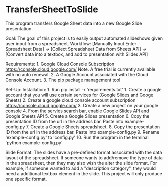 # TransferSheetToSlide
This program transfers Google Sheet data into a new Google Slide presentation.

Goal: The goal of this project is to easily output automated slideshows given user input from a spreadsheet. 
Workflow: [Manually Input Enter Spreadsheet Data] -> [Collect Spreadsheet Data from Sheets API] -> [Convert data into a textbox, and add to presentation with Slides API]

Requirements:
    1. Google Cloud Console Subscription 
    https://console.cloud.google.com/
        Note. A free trial is currently available with no auto renewal.
    2. A Google Account associated with the Cloud Console Account.
    3. The pip package management tool

Set-Up:
    Installation:
        1. Run pip install -r 'requirements.txt'
    1. Create a google account that you will use certain services for (Google Slides and Googe Sheets)
    2. Create a google cloud console account subscription 
    https://console.cloud.google.com/
    3. Create a new project on your google console
    4. From the servies search bar, enable Google Slides API and Google Sheets API
    5. Create a Google Slides presentation
        6. Copy the presentation ID from the url in the address bar. Paste into example-config.py
    7. Create a Google Sheets spreadsheet.
        8. Copy the presentation ID from the url in the address bar. Paste into example-config.py
    9. Rename 'example-config.py' to 'config.py'
    10. Run the program in the terminal 'python example-config.py'

Slide Format:
    The slides have a pre-defined format associated with the data layout of the spreadsheet. If someone wants to add/remove the type of data in the spreadsheet, then they may also wish the alter the slide format. For example, if someone wanted to add a "description category", they would need a additional textbox element in the slide. This project will only produce one specific format.
